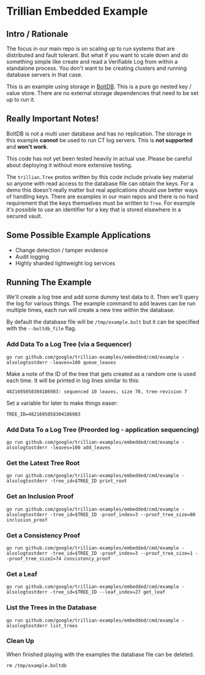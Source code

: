 # Trillian Embedded Example

## Intro / Rationale

The focus in our main repo is on scaling up to run systems that are distributed
and fault tolerant. But what if you want to scale down and do something simple
like create and read a Verifiable Log from within a standalone process. You
don't want to be creating clusters and running database servers in that case.

This is an example using storage in [BoltDB](https://github.com/boltdb/bolt).
This is a pure go nested key / value store. There are no external storage
dependencies that need to be set up to run it.

## Really Important Notes!

BoltDB is not a multi user database and has no replication. The storage in this
example **cannot** be used to run CT log servers. This is **not supported** and
**won't work**.

This code has not yet been tested heavily in actual use. Please be careful
about deploying it without more extensive testing.

The `trillian.Tree` protos written by this code include private key material so
anyone with read access to the database file can obtain the keys. For a demo this doesn't
really matter but real applications should use better ways of handling keys. There
are examples in our main repos and there is no hard requirement that the keys
themselves must be written to `Tree`. For example it's possible to use an identifier for
a key that is stored elsewhere in a secured vault.

## Some Possible Example Applications

* Change detection / tamper evidence
* Audit logging
* Highly sharded lightweight log services

## Running The Example

We'll create a log tree and add some dummy test data to it. Then we'll query the
log for various things. The example command to add leaves can be run multiple times, each
run will create a new tree within the database.

By default the database file will be `/tmp/example.bolt` but it can be specified
with the `--boltdb_file` flag.

### Add Data To a Log Tree (via a Sequencer)

```
go run github.com/google/trillian-examples/embedded/cmd/example -alsologtostderr -leaves=100 queue_leaves
```

Make a note of the ID of the tree that gets created as a random one is used each time. It will be
printed in log lines similar to this:

```
4821695058304186983: sequenced 10 leaves, size 70, tree-revision 7
```

Set a variable for later to make things easer:

```
TREE_ID=4821695058304186983
```

### Add Data To a Log Tree (Preorded log - application sequencing)

```
go run github.com/google/trillian-examples/embedded/cmd/example -alsologtostderr -leaves=100 add_leaves
```

### Get the Latest Tree Root

```
go run github.com/google/trillian-examples/embedded/cmd/example -alsologtostderr -tree_id=$TREE_ID print_root
```

### Get an Inclusion Proof

```
go run github.com/google/trillian-examples/embedded/cmd/example -alsologtostderr -tree_id=$TREE_ID -proof_index=3 --proof_tree_size=80 inclusion_proof
```

### Get a Consistency Proof

```
go run github.com/google/trillian-examples/embedded/cmd/example -alsologtostderr -tree_id=$TREE_ID -proof_index=3 --proof_tree_size=1 --proof_tree_size2=74 consistency_proof
```

### Get a Leaf

```
go run github.com/google/trillian-examples/embedded/cmd/example -alsologtostderr -tree_id=$TREE_ID --leaf_index=27 get_leaf
```

### List the Trees in the Database

```
go run github.com/google/trillian-examples/embedded/cmd/example -alsologtostderr list_trees
```

### Clean Up

When finished playing with the examples the database file can be deleted.

```
rm /tmp/example.boltdb
```
